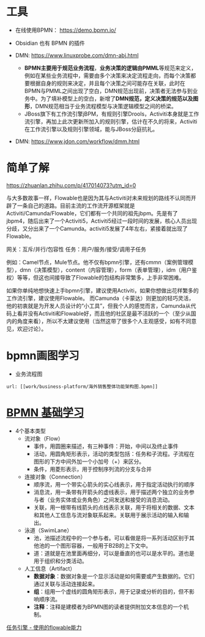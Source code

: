 # 工具
- 在线使用BPMN： https://demo.bpmn.io/
- Obsidian 也有 BPMN 的插件

- DMN: https://www.linuxprobe.com/dmn-abj.html
	- **BPMN主要用于规范业务流程**，**业务决策的逻辑由PMML**等规范来定义，例如在某些业务流程中，需要由多个决策来决定流程走向，而每个决策都要根据自身的规则来决定，并且每个决策之间可能存在关联，此时在BPMN与PMML之间出现了空白，DMN规范出现前，决策者无法参与到业务中。为了填补模型上的空白，新增了**DMN规范，定义决策的规范以及图形**，DMN规范相当于业务流程模型与决策逻辑模型之间的桥梁。
	- JBoss旗下有工作流引擎jBPM，有规则引擎Drools，Activiti本身就是工作流引擎，再加上此次更新所加入的规则引擎，估计在不久的将来，Activiti在工作流引擎以及规则引擎领域，能与JBoss分庭抗礼。
- DMN: https://www.jdon.com/workflow/dmm.html

# 简单了解

https://zhuanlan.zhihu.com/p/417014073?utm_id=0

与大多数故事一样，Flowable也是因为其与Activiti对未来规划的路线不认同而开辟了一条自己的道路。目前主流的工作流开源框架就是Activiti/Camunda/Flowable，它们都有一个共同的祖先jbpm。先是有了jbpm4，随后出来了一个Activiti5，Activiti5经过一段时间的发展，核心人员出现分歧，又分出来了一个Camunda。activiti5发展了4年左右，紧接着就出现了Flowable。

网关：互斥/并行/包容性
任务：用户/服务/接受/调用子任务


例如：Camel节点，Mule节点。他不仅有bpmn引擎，还有cmmn（案例管理模型），dmn（决策模型），content（内容管理），form（表单管理），idm（用户鉴权）等等，但这也间接导致了Flowable的包结构非常繁多，上手非常困难。

如果你单纯地想快速上手bpmn引擎，建议使用Activiti，如果你想做出花样繁多的工作流引擎，建议使用Flowable。
而Camunda（卡蒙达）则更加的轻巧灵活，他的初衷就是为开发人员设计的“小工具”，但我个人的感觉而言，Camunda从代码上看并没有Activiti和Flowable好，而且他的社区是最不活跃的一个（至少从国内的角度来看），所以不太建议使用（当然这带了很多个人主观感受，如有不同意见，欢迎讨论）。

# bpmn画图学习

- 业务流程图

```bpmn
url: [[work/business-platform/海外销售整体功能架构图.bpmn]]
```


# [BPMN 基础学习](https://github.com/shaozj/blog/issues/32)
- 4个基本类型
	- 流对象（Flow）
		- 事件，用圆圈来描述，有三种事件：开始，中间以及终止事件
		- 活动，用圆角矩形表示，活动的类型包括：任务和子流程。子流程在图形的下方中间外加一个小加号（+）来区分。
		- 条件，用菱形表示，用于控制序列流的分支与合并
	- 连接对象（Connection）
		- 顺序流，用一个带实心箭头的实心线表示，用于指定活动执行的顺序
		- 消息流，用一条带有开箭头的虚线表示，用于描述两个独立的业务参与者（业务实体或业务角色）之间发送和接受的消息流动。
		- 关联，用一根带有线箭头的点线表示关联，用于将相关的数据、文本和其他人工信息与流对象联系起来。关联用于展示活动的输入和输出。
	- 泳道（SwimLane）
		- 池，池描述流程中的一个参与者。可以看做是将一系列活动区别于其他池的一个图形容器，一般用于B2B的上下文中。
		- 道：道就是在池里面再细分，可以是垂直的也可以是水平的。道也是用于组织和分类活动。
	- 人工信息（Artifact）
		- **数据对象**：数据对象是一个显示活动是如何需要或产生数据的。它们通过关联与活动连接起来。
		- **组**：组用一个虚线的圆角矩形表示，用于记录或分析的目的，但不影响顺序流。
		- **注释**：注释是建模者为BPMN图的读者提供附加文本信息的一个机制。

[任务引擎 - 使用的flowable能力](https://nio.feishu.cn/wiki/wikcn8MtgKV5PKHHnAXWOUWlJVc)


